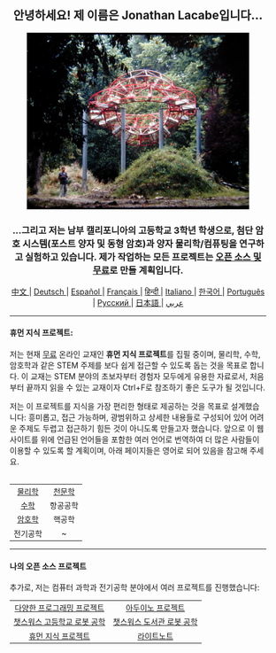 <div align="center" style="background-image: url('https://jonathanlacabe.github.io/_other/Iapetus_1985.jpg'); background-size: cover; background-position: center; padding: 20px;">
  <h2>안녕하세요! 제 이름은 Jonathan Lacabe입니다...</h2>
<p align="center">
    <a href="https://jonathanlacabe.github.io/">
        <img src="/Iapetus_1985.jpg" alt="이아페투스, 1985년. 제가 가장 좋아하는 사진 중 하나로, 장-막스 알베르가 만든 조각 '이아페투스'가 자연 속에 녹아 있는 모습을 보여줍니다. 이는 토성의 위성 중 하나의 궤도를 모방하기 위해 설계된 현대 미술 작품입니다. 저는 과학을 우주가 부과한 논리적 제약 안에서의 창의적 표현, 즉 하나의 예술 형태로 항상 생각해왔기에, 이 사진을 모든 프로젝트, 특히 HKP에서 작업하는 철학을 대표하는 이미지로 선택했습니다." width="402"/>
    </a>
</p>
<h3>...그리고 저는 남부 캘리포니아의 고등학교 3학년 학생으로, 첨단 암호 시스템(포스트 양자 및 동형 암호)과 양자 물리학/컴퓨팅을 연구하고 실험하고 있습니다. 제가 작업하는 모든 프로젝트는 <a href="https://openaccessmanifesto.wordpress.com/%ec%98%a4%ed%94%88-%ec%95%a1%ec%84%b8%ec%8a%a4-%ea%b2%8c%eb%a6%b4%eb%9d%bc-%ec%84%a0%ec%96%b8/">오픈 소스 및 무료</a>로 만들 계획입니다.</h3>
    
<p align="center">
  <a href="https://github.com/JonathanLacabe/JonathanLacabe/blob/main/README_CN.md"><span> 中文 </span></a>|
  <a href="https://github.com/JonathanLacabe/JonathanLacabe/blob/main/README_DE.md"><span> Deutsch </span></a>|
  <a href="https://github.com/JonathanLacabe/JonathanLacabe/blob/main/README_ES.md"><span> Español </span></a>|
  <a href="https://github.com/JonathanLacabe/JonathanLacabe/blob/main/README_FR.md"><span> Français </span></a>|
  <a href="https://github.com/JonathanLacabe/JonathanLacabe/blob/main/README_HI.md"><span> हिन्दी </span></a>|
  <a href="https://github.com/JonathanLacabe/JonathanLacabe/blob/main/README_IT.md"><span> Italiano </span></a>|
  <a href="https://github.com/JonathanLacabe/JonathanLacabe/blob/main/README_KO.md"><span> 한국어 </span></a>|
  <a href="https://github.com/JonathanLacabe/JonathanLacabe/blob/main/README_PT.md"><span> Português </span></a>|
  <a href="https://github.com/JonathanLacabe/JonathanLacabe/blob/main/README_RU.md"><span> Русский </span></a>|
  <a href="https://github.com/JonathanLacabe/JonathanLacabe/blob/main/README_JP.md"><span> 日本語 </span></a>|
  <a href="https://github.com/JonathanLacabe/JonathanLacabe/blob/main/README_AR.md"><span> عربي </span></a>
</p>
<hr>

<h4 align="left">휴먼 지식 프로젝트:</h4>

<p align="left">저는 현재 <ins>무료</ins> 온라인 교재인 <strong>휴먼 지식 프로젝트</strong>를 집필 중이며, 물리학, 수학, 암호학과 같은 STEM 주제를 보다 쉽게 접근할 수 있도록 돕는 것을 목표로 합니다. 이 교재는 STEM 분야의 초보자부터 경험자 모두에게 유용한 자료로서, 처음부터 끝까지 읽을 수 있는 교재이자 Ctrl+F로 참조하기 좋은 도구가 될 것입니다.</p>

<p align="left">저는 이 프로젝트를 지식을 가장 편리한 형태로 제공하는 것을 목표로 설계했습니다: 흥미롭고, 접근 가능하며, 광범위하고 상세한 내용들로 구성되어 있어 어려운 주제도 두렵고 접근하기 힘든 것이 아니도록 만들고자 했습니다. 앞으로 이 웹사이트를 위에 언급된 언어들을 포함한 여러 언어로 번역하여 더 많은 사람들이 이용할 수 있도록 할 계획이며, 아래 페이지들은 영어로 되어 있음을 참고해 주세요.</p>

<br>
<table style="margin: auto;">
    <tr>
        <td align="center"><a href="https://jonathanlacabe.github.io/Physics/physics.html">물리학</a></td>
        <td align="center"><a href="https://jonathanlacabe.github.io/astronomy/astronomy.html">천문학</a></td>
    </tr>
    <tr>
        <td align="center"><a href="https://jonathanlacabe.github.io/math/mathematics.html">수학</a></td>
        <td align="center">항공공학<a href="https://jonathanlacabe.github.io/engineering/aeronautics.html"></a></td>
    </tr>
    <tr>
        <td align="center"><a href="https://jonathanlacabe.github.io/cryptography/cryptography.html">암호학</a></td>
        <td align="center">핵공학<a href="https://jonathanlacabe.github.io/engineering/nuclear.html"></a></td>
    </tr>
    <tr>
        <td align="center">전기공학<a href="https://jonathanlacabe.github.io/engineering/electric.html"></a></td>
        <td align="center">~</td>
    </tr>
</table>

<hr>
<h4 align="left">나의 오픈 소스 프로젝트</h4>
<p align="left">추가로, 저는 컴퓨터 과학과 전기공학 분야에서 여러 프로젝트를 진행했습니다:</p>
<table align="center">
    <tr>
        <td align="center"><a href="https://github.com/JonathanLacabe/Assorted-Programming-Projects">다양한 프로그래밍 프로젝트</a></td>
        <td align="center"><a href="https://github.com/JonathanLacabe/Arduino-Projects">아두이노 프로젝트</a></td>
    </tr>
    <tr>
        <td align="center"><a href="https://github.com/JonathanLacabe/Chatsworth-Robotics">챗스워스 고등학교 로봇 공학</a></td>
        <td align="center"><a href="https://github.com/JonathanLacabe/Chatsworth-Library-Robotics">챗스워스 도서관 로봇 공학</a></td>
    </tr>
    <tr>
        <td align="center"><a href="https://github.com/JonathanLacabe/JonathanLacabe.github.io">휴먼 지식 프로젝트</a></td>
        <td align="center"><a href="https://github.com/JonathanLacabe/LightNote">라이트노트</a></td>
    </tr>
</table>
 
</div>
